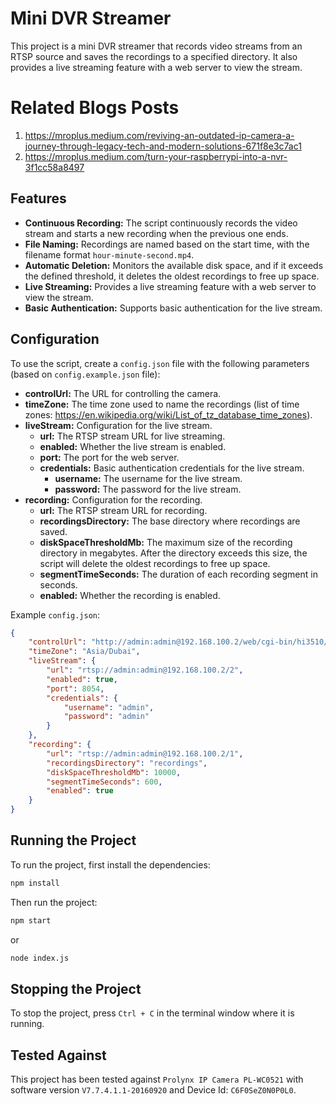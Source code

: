 # Mini DVR Streamer

This project is a mini DVR streamer that records video streams from an RTSP source and saves the recordings to a specified directory. It also provides a live streaming feature with a web server to view the stream.

# Related Blogs Posts
1. https://mroplus.medium.com/reviving-an-outdated-ip-camera-a-journey-through-legacy-tech-and-modern-solutions-671f8e3c7ac1
2. https://mroplus.medium.com/turn-your-raspberrypi-into-a-nvr-3f1cc58a8497

## Features

- **Continuous Recording:** The script continuously records the video stream and starts a new recording when the previous one ends.
- **File Naming:** Recordings are named based on the start time, with the filename format `hour-minute-second.mp4`.
- **Automatic Deletion:** Monitors the available disk space, and if it exceeds the defined threshold, it deletes the oldest recordings to free up space.
- **Live Streaming:** Provides a live streaming feature with a web server to view the stream.
- **Basic Authentication:** Supports basic authentication for the live stream.

## Configuration

To use the script, create a `config.json` file with the following parameters (based on `config.example.json` file):

- **controlUrl:** The URL for controlling the camera.
- **timeZone:** The time zone used to name the recordings (list of time zones: https://en.wikipedia.org/wiki/List_of_tz_database_time_zones).
- **liveStream:** Configuration for the live stream.
  - **url:** The RTSP stream URL for live streaming.
  - **enabled:** Whether the live stream is enabled.
  - **port:** The port for the web server.
  - **credentials:** Basic authentication credentials for the live stream.
    - **username:** The username for the live stream.
    - **password:** The password for the live stream.
- **recording:** Configuration for the recording.
  - **url:** The RTSP stream URL for recording.
  - **recordingsDirectory:** The base directory where recordings are saved.
  - **diskSpaceThresholdMb:** The maximum size of the recording directory in megabytes. After the directory exceeds this size, the script will delete the oldest recordings to free up space.
  - **segmentTimeSeconds:** The duration of each recording segment in seconds.
  - **enabled:** Whether the recording is enabled.

Example `config.json`:

```json
{
    "controlUrl": "http://admin:admin@192.168.100.2/web/cgi-bin/hi3510/ptzctrl.cgi",
    "timeZone": "Asia/Dubai",
    "liveStream": {
        "url": "rtsp://admin:admin@192.168.100.2/2",
        "enabled": true,
        "port": 8054,
        "credentials": {
            "username": "admin",
            "password": "admin"
        }
    },
    "recording": {
        "url": "rtsp://admin:admin@192.168.100.2/1",
        "recordingsDirectory": "recordings",
        "diskSpaceThresholdMb": 10000,
        "segmentTimeSeconds": 600,
        "enabled": true
    }
}
```

## Running the Project

To run the project, first install the dependencies:

```bash
npm install
```

Then run the project:

```bash
npm start
```

or

```bash
node index.js
```

## Stopping the Project

To stop the project, press `Ctrl + C` in the terminal window where it is running.

## Tested Against

This project has been tested against `Prolynx IP Camera PL-WC0521` with software version `V7.7.4.1.1-20160920` and Device Id: `C6F0SeZ0N0P0L0`.
